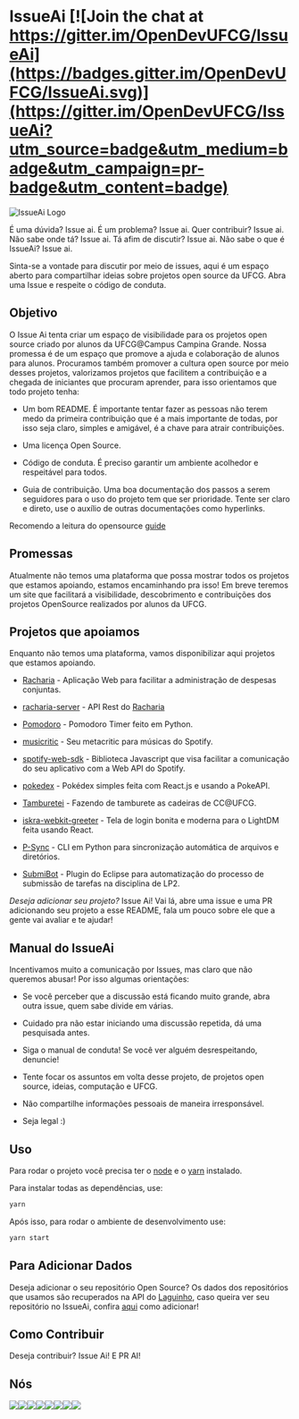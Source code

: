 # IssueAi [![Join the chat at https://gitter.im/OpenDevUFCG/IssueAi](https://badges.gitter.im/OpenDevUFCG/IssueAi.svg)](https://gitter.im/OpenDevUFCG/IssueAi?utm_source=badge&utm_medium=badge&utm_campaign=pr-badge&utm_content=badge)

![IssueAi Logo](https://imgur.com/iLumm5K.png)

É uma dúvida? Issue ai. É um problema? Issue ai. Quer contribuir? Issue ai. Não sabe onde tá? Issue ai. Tá afim de discutir? Issue ai. Não sabe o que é IssueAi? Issue ai.

Sinta-se a vontade para discutir por meio de issues, aqui é um espaço aberto para compartilhar ideias sobre projetos open source da UFCG. Abra uma Issue e respeite o código de conduta.

## Objetivo

O Issue Ai tenta criar um espaço de visibilidade para os projetos open source criado por alunos da UFCG@Campus Campina Grande. Nossa promessa é de um espaço que promove a ajuda e colaboração de alunos para alunos. Procuramos também promover a cultura open source por meio desses projetos, valorizamos projetos que facilitem a contribuição e a chegada de iniciantes que procuram aprender, para isso orientamos que todo projeto tenha:

-   Um bom README. É importante tentar fazer as pessoas não terem medo da primeira contribuição que é a mais importante de todas, por isso seja claro, simples e amigável, é a chave para atrair contribuições.

-   Uma licença Open Source.

-   Código de conduta. É preciso garantir um ambiente acolhedor e respeitável para todos.

-   Guia de contribuição. Uma boa documentação dos passos a serem seguidores para o uso do projeto tem que ser prioridade. Tente ser claro e direto, use o auxílio de outras documentações como hyperlinks.

Recomendo a leitura do opensource [guide](https://opensource.guide/starting-a-project/)

## Promessas

Atualmente não temos uma plataforma que possa mostrar todos os projetos que estamos apoiando, estamos encaminhando pra isso! Em breve teremos um site que facilitará a visibilidade, descobrimento e contribuições dos projetos OpenSource realizados por alunos da UFCG.

## Projetos que apoiamos

Enquanto não temos uma plataforma, vamos disponibilizar aqui projetos que estamos apoiando.

-   [Racharia](https://github.com/OpenDevUFCG/Racharia) - Aplicação Web para facilitar a administração de despesas conjuntas.

-   [racharia-server](https://github.com/OpenDevUFCG/racharia-server) - API Rest do [Racharia](https://github.com/OpenDevUFCG/Racharia)

-   [Pomodoro](https://github.com/marianabianca/pomodoro) - Pomodoro Timer feito em Python.

-   [musicritic](https://github.com/calluswhatyouwant/musicritic) - Seu metacritic para músicas do Spotify.

-   [spotify-web-sdk](https://github.com/calluswhatyouwant/spotify-web-sdk) - Biblioteca Javascript que visa facilitar a comunicação do seu aplicativo com a Web API do Spotify.

-   [pokedex](https://github.com/paulojbleitao/pokedex) - Pokédex simples feita com React.js e usando a PokeAPI.

-   [Tamburetei](https://github.com/OpenDevUFCG/Tamburetei) - Fazendo de tamburete as cadeiras de CC@UFCG.

-   [iskra-webkit-greeter](https://github.com/FelipeMarinho97/iskra-webkit-greeter) - Tela de login bonita e moderna para o LightDM feita usando React.

-   [P-Sync](https://github.com/P-Sync/P-Sync) - CLI em Python para sincronização automática de arquivos e diretórios.

-   [SubmiBot](https://github.com/SubmiBot/SubmiBot) - Plugin do Eclipse para automatização do processo de submissão de tarefas na disciplina de LP2.

_Deseja adicionar seu projeto?_ Issue Ai! Vai lá, abre uma issue e uma PR adicionando seu projeto a esse README, fala um pouco sobre ele que a gente vai avaliar e te ajudar!

## Manual do IssueAi

Incentivamos muito a comunicação por Issues, mas claro que não queremos abusar! Por isso algumas orientações:

-   Se você perceber que a discussão está ficando muito grande, abra outra issue, quem sabe divide em várias.

-   Cuidado pra não estar iniciando uma discussão repetida, dá uma pesquisada antes.

-   Siga o manual de conduta! Se você ver alguém desrespeitando, denuncie!

-   Tente focar os assuntos em volta desse projeto, de projetos open source, ideias, computação e UFCG.

-   Não compartilhe informações pessoais de maneira irresponsável.

-   Seja legal :)

## Uso

Para rodar o projeto você precisa ter o [node](https://nodejs.org/en/) e o [yarn](https://yarnpkg.com/en/docs/install) instalado.

Para instalar todas as dependências, use:

```bash
yarn
```

Após isso, para rodar o ambiente de desenvolvimento use:

```bash
yarn start
```

## Para Adicionar Dados

Deseja adicionar o seu repositório Open Source? Os dados dos repositórios que usamos são recuperados na API do [Laguinho](https://github.com/OpenDevUFCG/laguinho-api), caso queira ver seu repositório no IssueAi, confira [aqui](https://github.com/OpenDevUFCG/laguinho-api/blob/master/docs/REPOSITORIES.md#como-contribuir-adicionando-mais-reposit%C3%B3rios) como adicionar!

## Como Contribuir

Deseja contribuir? Issue Ai! E PR AI!

## Nós

[![](https://sourcerer.io/fame/thayannevls/OpenDevUFCG/IssueAi/images/0)](https://sourcerer.io/fame/thayannevls/OpenDevUFCG/IssueAi/links/0)[![](https://sourcerer.io/fame/thayannevls/OpenDevUFCG/IssueAi/images/1)](https://sourcerer.io/fame/thayannevls/OpenDevUFCG/IssueAi/links/1)[![](https://sourcerer.io/fame/thayannevls/OpenDevUFCG/IssueAi/images/2)](https://sourcerer.io/fame/thayannevls/OpenDevUFCG/IssueAi/links/2)[![](https://sourcerer.io/fame/thayannevls/OpenDevUFCG/IssueAi/images/3)](https://sourcerer.io/fame/thayannevls/OpenDevUFCG/IssueAi/links/3)[![](https://sourcerer.io/fame/thayannevls/OpenDevUFCG/IssueAi/images/4)](https://sourcerer.io/fame/thayannevls/OpenDevUFCG/IssueAi/links/4)[![](https://sourcerer.io/fame/thayannevls/OpenDevUFCG/IssueAi/images/5)](https://sourcerer.io/fame/thayannevls/OpenDevUFCG/IssueAi/links/5)[![](https://sourcerer.io/fame/thayannevls/OpenDevUFCG/IssueAi/images/6)](https://sourcerer.io/fame/thayannevls/OpenDevUFCG/IssueAi/links/6)[![](https://sourcerer.io/fame/thayannevls/OpenDevUFCG/IssueAi/images/7)](https://sourcerer.io/fame/thayannevls/OpenDevUFCG/IssueAi/links/7)
